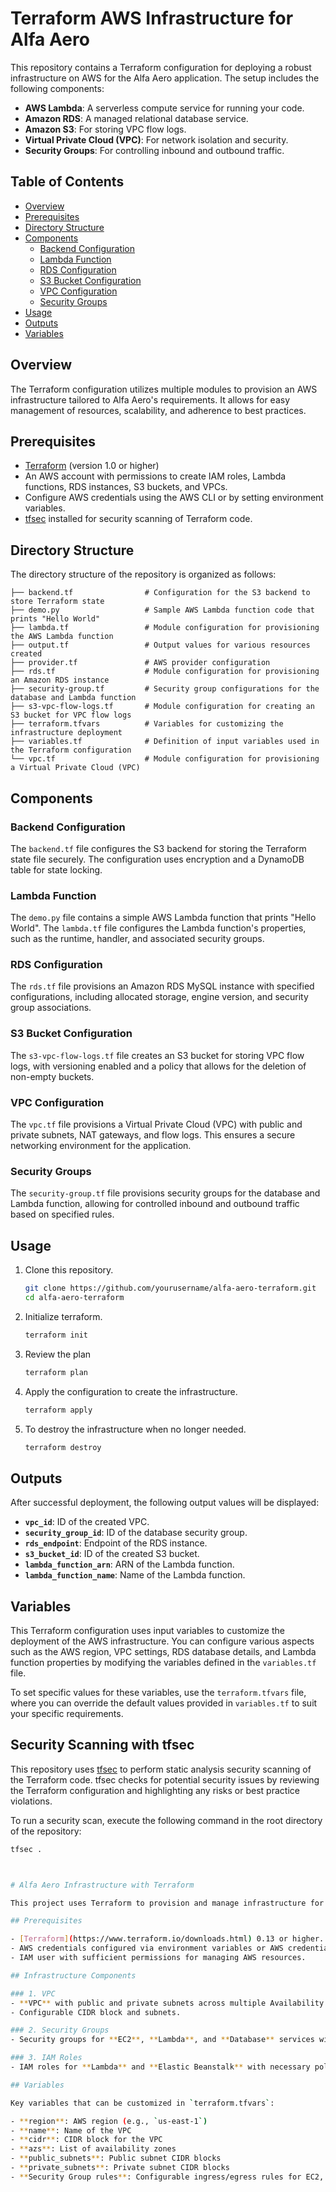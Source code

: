 # Terraform AWS Infrastructure for Alfa Aero

This repository contains a Terraform configuration for deploying a robust infrastructure on AWS for the Alfa Aero application. The setup includes the following components:

- **AWS Lambda**: A serverless compute service for running your code.
- **Amazon RDS**: A managed relational database service.
- **Amazon S3**: For storing VPC flow logs.
- **Virtual Private Cloud (VPC)**: For network isolation and security.
- **Security Groups**: For controlling inbound and outbound traffic.

## Table of Contents

- [Overview](#overview)
- [Prerequisites](#prerequisites)
- [Directory Structure](#directory-structure)
- [Components](#components)
  - [Backend Configuration](#backend-configuration)
  - [Lambda Function](#lambda-function)
  - [RDS Configuration](#rds-configuration)
  - [S3 Bucket Configuration](#s3-bucket-configuration)
  - [VPC Configuration](#vpc-configuration)
  - [Security Groups](#security-groups)
- [Usage](#usage)
- [Outputs](#outputs)
- [Variables](#variables)

## Overview

The Terraform configuration utilizes multiple modules to provision an AWS infrastructure tailored to Alfa Aero's requirements. It allows for easy management of resources, scalability, and adherence to best practices.

## Prerequisites

- [Terraform](https://www.terraform.io/downloads.html) (version 1.0 or higher)
- An AWS account with permissions to create IAM roles, Lambda functions, RDS instances, S3 buckets, and VPCs.
- Configure AWS credentials using the AWS CLI or by setting environment variables.
- [tfsec](https://aquasecurity.github.io/tfsec/) installed for security scanning of Terraform code.

## Directory Structure

The directory structure of the repository is organized as follows:

    ├── backend.tf                # Configuration for the S3 backend to store Terraform state
    ├── demo.py                   # Sample AWS Lambda function code that prints "Hello World"
    ├── lambda.tf                 # Module configuration for provisioning the AWS Lambda function
    ├── output.tf                 # Output values for various resources created
    ├── provider.tf               # AWS provider configuration
    ├── rds.tf                    # Module configuration for provisioning an Amazon RDS instance
    ├── security-group.tf         # Security group configurations for the database and Lambda function
    ├── s3-vpc-flow-logs.tf       # Module configuration for creating an S3 bucket for VPC flow logs
    ├── terraform.tfvars          # Variables for customizing the infrastructure deployment
    ├── variables.tf              # Definition of input variables used in the Terraform configuration
    └── vpc.tf                    # Module configuration for provisioning a Virtual Private Cloud (VPC)

## Components

### Backend Configuration

The `backend.tf` file configures the S3 backend for storing the Terraform state file securely. The configuration uses encryption and a DynamoDB table for state locking.

### Lambda Function

The `demo.py` file contains a simple AWS Lambda function that prints "Hello World". The `lambda.tf` file configures the Lambda function's properties, such as the runtime, handler, and associated security groups.

### RDS Configuration

The `rds.tf` file provisions an Amazon RDS MySQL instance with specified configurations, including allocated storage, engine version, and security group associations.

### S3 Bucket Configuration

The `s3-vpc-flow-logs.tf` file creates an S3 bucket for storing VPC flow logs, with versioning enabled and a policy that allows for the deletion of non-empty buckets.

### VPC Configuration

The `vpc.tf` file provisions a Virtual Private Cloud (VPC) with public and private subnets, NAT gateways, and flow logs. This ensures a secure networking environment for the application.

### Security Groups

The `security-group.tf` file provisions security groups for the database and Lambda function, allowing for controlled inbound and outbound traffic based on specified rules.

## Usage

1. Clone this repository.
   ```bash
   git clone https://github.com/yourusername/alfa-aero-terraform.git
   cd alfa-aero-terraform

2. Initialize terraform.
   ```bash
   terraform init

3. Review the plan
    ```bash
   terraform plan

4. Apply the configuration to create the infrastructure.
   ```bash
   terraform apply

5. To destroy the infrastructure when no longer needed.
    ```bash
   terraform destroy

## Outputs

After successful deployment, the following output values will be displayed:

- **`vpc_id`**: ID of the created VPC.
- **`security_group_id`**: ID of the database security group.
- **`rds_endpoint`**: Endpoint of the RDS instance.
- **`s3_bucket_id`**: ID of the created S3 bucket.
- **`lambda_function_arn`**: ARN of the Lambda function.
- **`lambda_function_name`**: Name of the Lambda function.

## Variables

This Terraform configuration uses input variables to customize the deployment of the AWS infrastructure. You can configure various aspects such as the AWS region, VPC settings, RDS database details, and Lambda function properties by modifying the variables defined in the `variables.tf` file. 

To set specific values for these variables, use the `terraform.tfvars` file, where you can override the default values provided in `variables.tf` to suit your specific requirements.

## Security Scanning with tfsec

This repository uses [tfsec](https://aquasecurity.github.io/tfsec/) to perform static analysis security scanning of the Terraform code. tfsec checks for potential security issues by reviewing the Terraform configuration and highlighting any risks or best practice violations.

To run a security scan, execute the following command in the root directory of the repository:

```bash
tfsec .



# Alfa Aero Infrastructure with Terraform

This project uses Terraform to provision and manage infrastructure for **Alfa Aero** on AWS. It includes creating a Virtual Private Cloud (VPC), security groups for different services (EC2, Lambda, DB), and IAM roles with appropriate policies for Lambda and Elastic Beanstalk services.

## Prerequisites

- [Terraform](https://www.terraform.io/downloads.html) 0.13 or higher.
- AWS credentials configured via environment variables or AWS credentials file.
- IAM user with sufficient permissions for managing AWS resources.

## Infrastructure Components

### 1. VPC
- **VPC** with public and private subnets across multiple Availability Zones.
- Configurable CIDR block and subnets.

### 2. Security Groups
- Security groups for **EC2**, **Lambda**, and **Database** services with specific ingress/egress rules.

### 3. IAM Roles
- IAM roles for **Lambda** and **Elastic Beanstalk** with necessary policies for execution and resource access.

## Variables

Key variables that can be customized in `terraform.tfvars`:

- **region**: AWS region (e.g., `us-east-1`)
- **name**: Name of the VPC
- **cidr**: CIDR block for the VPC
- **azs**: List of availability zones
- **public_subnets**: Public subnet CIDR blocks
- **private_subnets**: Private subnet CIDR blocks
- **Security Group rules**: Configurable ingress/egress rules for EC2, Lambda, and Database.